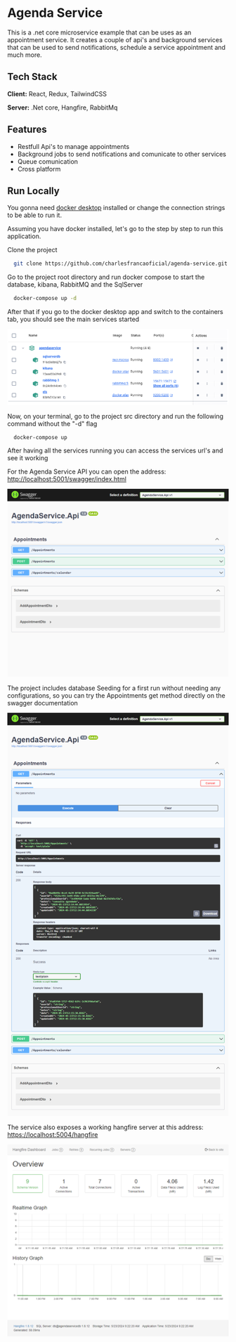 
# Agenda Service

This is a .net core microservice example that can be uses as an appointment service. It creates a couple of api's and background services that can be used to send notifications, schedule a service appointment and much more.

## Tech Stack

**Client:** React, Redux, TailwindCSS

**Server:** .Net core, Hangfire, RabbitMq


## Features

- Restfull Api's to manage appointments
- Background jobs to send notifications and comunicate to other services
- Queue comunication
- Cross platform


## Run Locally
You gonna need [docker desktop](https://www.docker.com/products/docker-desktop) installed or change the connection strings to be able to run it.

Assuming you have docker installed, let's go to the step by step to run this application.

Clone the project

```bash
  git clone https://github.com/charlesfrancaoficial/agenda-service.git
```

Go to the project root directory and run docker compose to start the database, kibana, RabbitMQ and the SqlServer

```bash
  docker-compose up -d
```

After that if you go to the docker desktop app and switch to the containers tab, you should see the main services started

![App Screenshot](https://github.com/charlesfrancaoficial/agenda-service/blob/master/assets/docker-services.png?raw=true)

Now, on your terminal, go to the project src directory and run the following command without the "-d" flag

```bash
  docker-compose up
```

After having all the services running you can access the services url's and see it working

For the Agenda Service API you can open the address: [http://localhost:5001/swagger/index.html](http://localhost:5001/swagger/index.html)

![App Screenshot](https://github.com/charlesfrancaoficial/agenda-service/blob/master/assets/swagger-index.png?raw=true)

The project includes database Seeding for a first run without needing any configurations, so you can try the Appointments get method directly on the swagger documentation

![App Screenshot](https://github.com/charlesfrancaoficial/agenda-service/blob/master/assets/swagger-appointments.png?raw=true)


The service also exposes a working hangfire server at this address: [https://localhost:5004/hangfire](https://localhost:5004/hangfire)

![App Screenshot](https://github.com/charlesfrancaoficial/agenda-service/blob/master/assets/hangfire.png?raw=true)
